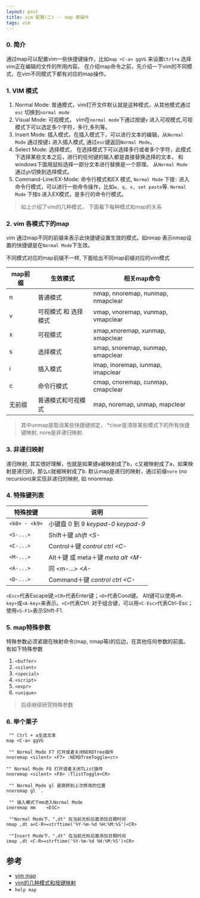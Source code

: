 ```yaml
---
layout: post
title: vim 配置(二) -- map 类操作
tags: vim 
---
```


### 0. 简介
通过map可以配置vim一些快捷键操作，比如`map <C-a> ggVG` 来设置`Ctrl+a` 选择vim正在编辑的文件的所用内容。
在介绍map命令之前，先介绍一下vim的不同模式，在vim不同模式下都有对应的map操作。

### 1. VIM 模式

1. Normal Mode: 普通模式，vim打开文件默认就是这种模式，从其他模式通过`esc` 切换到`normal mode`
2. Visual Mode: 可视模式， vim在`normal mode`下通过按键`v` 进入可视模式,可视模式下可以选定多个字符，多行,多列等。
3. Insert Mode: 插入模式，在插入模式下，可以进行文本的编辑，从`Normal Mode` 通过按键`i` 进入插入模式, 通过`esc`键返回`Normal Mode`。
4. Select Mode: 选择模式， 在选择模式下可以选择多行或者多个字符，此模式下选择某些文本之后，进行的任何键的输入都是直接替换选择的文本，
和windows下面用鼠标选择一部分文本进行替换是一个原理。 从`Normal Mode` 通过`gh`切换到选择模式。
5. Command-Line/EX-Mode: 命令行模式和EX 模式, `Normal Mode` 下按`:` 进入命令行模式，可以进行一些命令操作，比如`w, q, x, set paste`等.
`Normal Mode` 下按`Q` 进入EX模式，是多行的命令行模式。

> 如上介绍了vim的几种模式， 下面看下每种模式和map的关系
>


### 2. vim 各模式下的map

vim 通过map不同的前缀来表示此快捷键设置生效的模式。如nmap 表示nmap设置的快捷键是在`Normal Mode`下生效。

不同模式对应的map前缀不一样, 下面给出不同map前缀对应的vim模式

map前缀| 生效模式| 相关map命令
---|---|---
n| 普通模式|nmap, nnoremap, nunmap, nmapclear
v| 可视模式 和 选择模式|vmap, vnoremap, vunmap, vmapclear
x| 可视模式|xmap,xnoremap, xunmap, xmapclear
s| 选择模式|smap, snoremap, sunmap, smapclear
i| 插入模式|imap, inoremap, iunmap, imapclear
c| 命令行模式|cmap, cnoremap, cunmap, cmapclear
无前缀|普通模式和可视模式|map, noremap, unmap, mapclear


>其中unmap是取消某些快捷键绑定， *clear是清除某些模式下的所有快捷键映射, nore是非递归映射.

### 3. 非递归映射

递归映射, 其实很好理解，也就是如果键a被映射成了b，c又被映射成了a，如果映射是递归的，那么c就被映射成了b.
默认map是递归的映射，通过前缀`nore` (no recursion)来实现非递归的映射, 如 nnoremap.

### 4. 特殊键列表
特殊按键|说明
-----|------
`<k0> - <k9>`| 小键盘 0 到 9 *keypad-0* *keypad-9* 
`<S-...>` | Shift＋键 *shift* *<S-* 
`<C-...>` | Control＋键 *control* *ctrl* *<C-* 
`<M-...>` | Alt＋键 或 meta＋键 *meta* *alt* *<M-* 
`<A-...>` |  同 <m-...> *<A-* 
`<D-...>` | Command＋键 *control* *ctrl* *<C-* 

`<Esc>`代表Escape键;`<CR>`代表Enter键；`<D>`代表Cond键。
Alt键可以使用`<M-key>`或`<A-key>`来表示。`<C>`代表Ctrl.
对于组合键，可以用`<C-Esc>`代表Ctrl-Esc；使用`<S-F1>`表示Shift-F1.

### 5. map特殊参数

特殊参数必须紧跟在映射命令(map, nmap等)的后边，在其他任何参数的前面。 
有如下特殊参数

1. `<buffer>` 
2. `<silent>`
3. `<special>`
4. `<script>` 
5. `<expr>` 
6. `<unique>`

> 后续继续研究特殊参数

### 6. 举个栗子

```
 "" Ctrl + a全选文本
map <C-a> ggVG 

 "" Normal Mode F7 打开或者关闭NERDTree插件
nnoremap <silent> <F7> :NERDTreeToggle<cr>

"" Normal Mode F8 打开或者关闭TList插件
nnoremap <silent> <F8> :TlistToggle<CR>

 "" Normal Mode gl 是跳转到上次修改的位置
nnoremap gl `. 

 "" 插入模式下mm进入Normal Mode
inoremap mm    <ESC>

 ""Normal Mode下，",dt" 在当前光标后面添加日期时间
nmap ,dt a<C-R>=strftime('%Y-%m-%d %H:%M:%S')<CR> 

 ""Insert Mode下，",dt" 在当前光标后面添加日期时间
imap ,dt <C-R>=strftime('%Y-%m-%d %H:%M:%S')<CR> 
```


## 参考
* [vim map](https://www.douban.com/group/topic/10866937/)
* [vim的几种模式和按键映射](http://haoxiang.org/2011/09/vim-modes-and-mappin/)
* `help map` 
